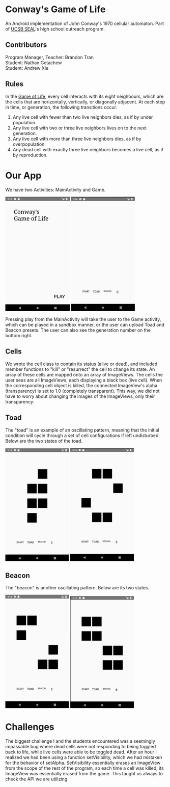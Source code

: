 # Conway's Game of Life
An Android implementation of John Conway's 1970 cellular automaton. Part of <a href="https://seal.ece.ucsb.edu/">UCSB SEAL</a>'s high school outreach program.

## Contributors
Program Manager, Teacher: Brandon Tran  
Student: Nathan Getachew  
Student: Andrew Xie

## Rules
In the <a href="https://en.wikipedia.org/wiki/Conway%27s_Game_of_Life">Game of Life</a>, every cell interacts with its eight neighbours, which are the cells that are horizontally, vertically, or diagonally adjacent. At each step in time, or generation, the following transitions occur.
1. Any live cell with fewer than two live neighbors dies, as if by under population.
2. Any live cell with two or three live neighbors lives on to the next generation.
3. Any live cell with more than three live neighbors dies, as if by overpopulation.
4. Any dead cell with exactly three live neighbors becomes a live cell, as if by reproduction.

# Our App
We have two Activities: MainActivity and Game.

<img src="https://github.com/brandontran24/GameOfLife/blob/master/Menu.png" width="203">   <img src="https://github.com/brandontran24/GameOfLife/blob/master/GameActivity.png" width="200">

Pressing play from the MainActivity will take the user to the Game activity, which can be played in a sandbox manner, or the user can upload Toad and Beacon presets. The user can also see the generation number on the bottom right.

## Cells
We wrote the cell class to contain its status (alive or dead), and included member functions to "kill" or "resurrect" the cell to change its state. An array of these cells are mapped onto an array of ImageViews. The cells the user sees are all ImageViews, each displaying a black box (live cell). When the corresponding cell object is killed, the connected ImageView's alpha (transparency) is set to 1.0 (completely transparent). This way, we did not have to worry about changing the images of the ImageViews, only their transparency.

## Toad
The "toad" is an example of an oscillating pattern, meaning that the initial condition will cycle through a set of cell configurations if left undisturbed. Below are the two states of the toad.

<img src="https://github.com/brandontran24/GameOfLife/blob/master/Frog1.png" width="200">   <img src="https://github.com/brandontran24/GameOfLife/blob/master/Frog2.png" width="200">

## Beacon
The "beacon" is another oscillating pattern. Below are its two states.

<img src="https://github.com/brandontran24/GameOfLife/blob/master/Beacon1.png" width="200">   <img src="https://github.com/brandontran24/GameOfLife/blob/master/Beacon2.png" width="200">

# Challenges
The biggest challenge I and the students encountered was a seemingly impassable bug where dead cells were not responding to being toggled back to life, while live cells were able to be toggled dead. After an hour I realized we had been using a function setVisibility, which we had mistaken for the behavior of setAlpha. SetVisibility essentially erases an ImageView from the scope of the rest of the program, so each time a cell was killed, its ImageView was essentially erased from the game. This taught us always to check the API we are utilizing.
